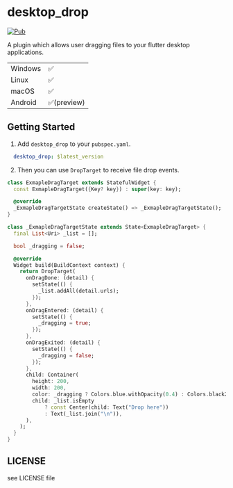 # desktop_drop

[![Pub](https://img.shields.io/pub/v/desktop_drop.svg)](https://pub.dev/packages/desktop_drop)

A plugin which allows user dragging files to your flutter desktop applications.

|          |       |
| -------- | ------- |
| Windows  | ✅     |
| Linux    | ✅    |
| macOS    | ✅     |
| Android  | ✅(preview) |

## Getting Started

1. Add `desktop_drop` to your `pubspec.yaml`.

```yaml
  desktop_drop: $latest_version
```

2. Then you can use `DropTarget` to receive file drop events.

```dart
class ExmapleDragTarget extends StatefulWidget {
  const ExmapleDragTarget({Key? key}) : super(key: key);

  @override
  _ExmapleDragTargetState createState() => _ExmapleDragTargetState();
}

class _ExmapleDragTargetState extends State<ExmapleDragTarget> {
  final List<Uri> _list = [];

  bool _dragging = false;

  @override
  Widget build(BuildContext context) {
    return DropTarget(
      onDragDone: (detail) {
        setState(() {
          _list.addAll(detail.urls);
        });
      },
      onDragEntered: (detail) {
        setState(() {
          _dragging = true;
        });
      },
      onDragExited: (detail) {
        setState(() {
          _dragging = false;
        });
      },
      child: Container(
        height: 200,
        width: 200,
        color: _dragging ? Colors.blue.withOpacity(0.4) : Colors.black26,
        child: _list.isEmpty
            ? const Center(child: Text("Drop here"))
            : Text(_list.join("\n")),
      ),
    );
  }
}

```

## LICENSE

see LICENSE file
